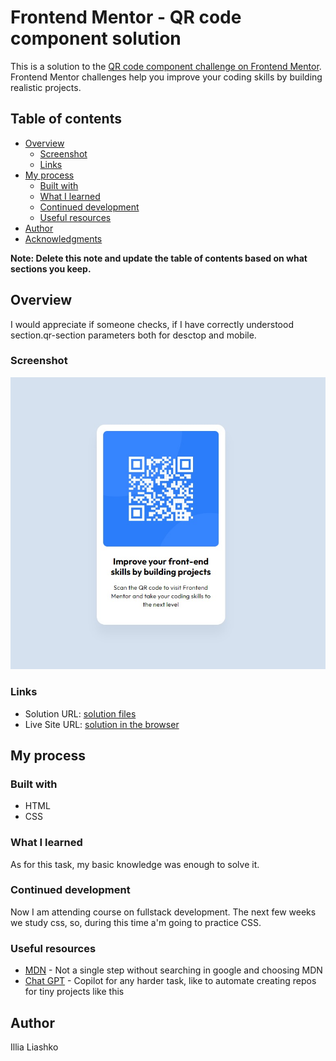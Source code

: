 # Frontend Mentor - QR code component solution

This is a solution to the [QR code component challenge on Frontend Mentor](https://www.frontendmentor.io/challenges/qr-code-component-iux_sIO_H). Frontend Mentor challenges help you improve your coding skills by building realistic projects. 

## Table of contents

- [Overview](#overview)
  - [Screenshot](#screenshot)
  - [Links](#links)
- [My process](#my-process)
  - [Built with](#built-with)
  - [What I learned](#what-i-learned)
  - [Continued development](#continued-development)
  - [Useful resources](#useful-resources)
- [Author](#author)
- [Acknowledgments](#acknowledgments)

**Note: Delete this note and update the table of contents based on what sections you keep.**

## Overview

I would appreciate if someone checks, if I have correctly understood section.qr-section parameters both for desctop and mobile.

### Screenshot

![](./screenshot.jpg)

### Links

- Solution URL: [solution files](https://github.com/Illia-L/qr-code-component-main)
- Live Site URL: [solution in the browser](https://illia-l.github.io/qr-code-component-main/)

## My process

### Built with

- HTML
- CSS

### What I learned

As for this task, my basic knowledge was enough to solve it.

### Continued development

Now I am attending course on fullstack development. The next few weeks we study css, so, during this time a'm going to practice CSS.

### Useful resources

- [MDN](https://developer.mozilla.org/en-US/) - Not a single step without searching in google and choosing MDN
- [Chat GPT](https://chatgpt.com/) - Copilot for any harder task, like to automate creating repos for tiny projects like this

## Author

Illia Liashko